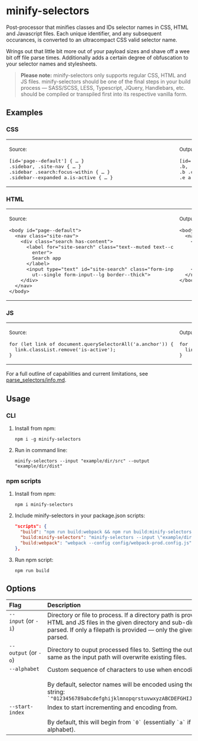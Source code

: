 # minify-selectors

Post-processor that minifies classes and IDs selector names in CSS, HTML and Javascript files. Each unique identifier, and any subsequent occurances, is converted to an ultracompact CSS valid selector name.

Wrings out that little bit more out of your payload sizes and shave off a wee bit off file parse times. Additionally adds a certain degree of obfuscation to your selector names and stylesheets.

> **Please note:**
minify-selectors only supports regular CSS, HTML and JS files. minify-selectors should be one of the final steps in your build process — SASS/SCSS, LESS, Typescript, JQuery, Handlebars, etc. should be compiled or transpiled first into its respective vanilla form.



## Examples

### CSS

<table>
<tr><td><p><sub>Source:</sub></p>
<pre lang="scss">
[id='page--default'] { … }                               ‎
.sidebar, .site-nav { … }
.sidebar .search:focus-within { … }
.sidebar--expanded a.is-active { … }
</pre>
</td><td><p><sub>Output:</sub></p>
<pre lang="scss">
[id='a'], { … }                                          ‎
.b, .c { … }
.b .d:focus-within { … }
.e a.f { … }
</pre>
</td></tr>
</table>


### HTML

<table>
<tr><td><p><sub>Source:</sub></p>
<pre lang="html">
&lt;body id="page--default">
  &lt;nav class="site-nav">
    &lt;div class="search has-content">
      &lt;label for="site-search" class="text--muted text--c
        enter">
        Search app
      &lt;/label>
      &lt;input type="text" id="site-search" class="form-inp
        ut--single form-input--lg border--thick">
    &lt;/div>
  &lt;/nav>
&lt;/body>
</pre>
</td><td valign="top"><p><sub>Output:</sub></p>
<pre lang="html">
&lt;body id="a">                                            ‎
  &lt;nav class="c">
    &lt;div class="d a1">
      &lt;label for="y" class="F j">
        Search app
      &lt;/label>
      &lt;input type="text" id="y" class="A9 t Av">
    &lt;/div>
  &lt;/nav>
&lt;/body>
</pre>
</td></tr>
</table>


### JS

<table>
<tr><td><p><sub>Source:</sub></p>
<pre lang="js">
for (let link of document.querySelectorAll('a.anchor')) {‎
  link.classList.remove('is-active');
}
</pre>
</td><td><p><sub>Output:</sub></p>
<pre lang="js">
for (let link of document.querySelectorAll('a.Bd')) {    ‎
  link.classList.remove('f');
}
</pre>
</td></tr>
</table>

For a full outline of capabilities and current limitations, see [parse_selectors/info.md](crates/parse_selectors/info.md).


## Usage

### CLI

1. Install from npm:
	```shell
	npm i -g minify-selectors
	```

2. Run in command line:
	```shell
	minify-selectors --input "example/dir/src" --output "example/dir/dist"
	```

### npm scripts

1. Install from npm:
	```shell
	npm i minify-selectors
	```

2. Include minify-selectors in your package.json scripts:
	```json
	"scripts": {
	  "build": "npm run build:webpack && npm run build:minify-selectors",
	  "build:minify-selectors": "minify-selectors --input \"example/dir/src/\" --output \"example/dir/dist/\"",
	  "build:webpack": "webpack --config config/webpack-prod.config.js"
	},
	```

2. Run npm script:
	```shell
	npm run build
	```


## Options

<table>
	<thead>
		<tr>
			<th align="left">Flag</th>
			<th align="left">Description</th>
		</tr>
	</thead>
	<tbody>
		<tr>
			<td valign="top">
				<code lang="shell">--input</code>&nbsp;(or&nbsp;<code lang="shell">-i</code>)
			</td>
			<td>
				Directory or file to process. If a directory path is provided — any CSS, HTML and JS files in the given directory and sub-directories will be parsed. If only a filepath is provided — only the given file will be parsed.
			</td>
		</tr>
		<tr>
			<td valign="top">
				<code lang="shell">--output</code>&nbsp;(or&nbsp;<code lang="shell">-o</code>)
			</td>
			<td>
				Directory to ouput processed files to. Setting the output path to be the same as the input path will overwrite existing files.
			</td>
		</tr>
		<tr>
			<td valign="top">
				<code lang="shell">--alphabet</code>
			</td>
			<td>
				Custom sequence of characters to use when encoding. <br><br>By default, selector names will be encoded using the following base 62 string: <code>`"0123456789abcdefghijklmnopqrstuvwxyzABCDEFGHIJKLMNOPQRSTUVWXYZ"`</code>
			</td>
		</tr>
		<tr>
			<td valign="top">
				<code lang="shell">--start-index</code>
			</td>
			<td>
				Index to start incrementing and encoding from. <br><br>By default, this will begin from <code>`0`</code> (essentially <code>`a`</code> if using the default alphabet).
			</td>
		</tr>
	</tbody>
</table>
